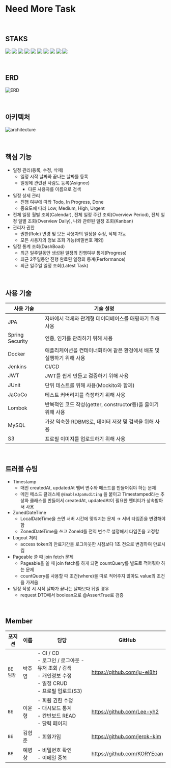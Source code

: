 # Need More Task 

<br/>

## STAKS
<img src="https://img.shields.io/badge/Spring-6DB33F?style=for-the-badge&logo=spring&logoColor=white"/> <img src="https://img.shields.io/badge/Spring_Boot-F2F4F9?style=for-the-badge&logo=spring-boot"/> <img src="https://img.shields.io/badge/MySQL-005C84?style=for-the-badge&logo=mysql&logoColor=white"/> <img src="https://img.shields.io/badge/Junit5-25A162?style=for-the-badge&logo=junit5&logoColor=white"/> <img src="https://img.shields.io/badge/Docker-2CA5E0?style=for-the-badge&logo=docker&logoColor=white"/> <img src="https://img.shields.io/badge/Jenkins-D24939?style=for-the-badge&logo=Jenkins&logoColor=white"/> <img src="https://img.shields.io/badge/Amazon_AWS-FF9900?style=for-the-badge&logo=amazonaws&logoColor=white"/> <img src="https://img.shields.io/badge/gradle-02303A?style=for-the-badge&logo=gradle&logoColor=white"/> <img src="https://img.shields.io/badge/IntelliJ_IDEA-000000.svg?style=for-the-badge&logo=intellij-idea&logoColor=white"/> <img src="https://img.shields.io/badge/JWT-000000?style=for-the-badge&logo=JSON%20web%20tokens&logoColor=white"/>

<br/>

## ERD
![ERD](https://github.com/MiniProject-2/need-more-task-be/assets/107831692/a90e5c90-c97d-4c32-b45c-3ae619416869)

<br/>

## 아키텍처
![architecture](https://github.com/MiniProject-2/need-more-task-be/assets/107831692/177b05bb-ee47-4bfc-b153-bbd2e79358d9)

<br/>

## 핵심 기능
- 일정 관리(등록, 수정, 삭제)
    - 일정 시작 날짜와 끝나는 날짜를 등록
    - 일정에 관련된 사람도 등록(Asignee)
        - 다른 사용자를 이름으로 검색
- 일정 상세 관리
    - 진행 여부에 따라 Todo, In Progress, Done
    - 중요도에 따라 Low, Medium, High, Urgent
- 전체 일정 월별 조회(Calendar), 전체 일정 주간 조회(Overview Period), 전체 일정 일별 조회(Overview Daily), 나와 관련된 일정 조회(Kanban)
- 관리자 권한
    - 권한(Role) 변경 및 모든 사용자의 일정을 수정, 삭제 가능
    - 모든 사용자의 정보 조회 가능(비밀번호 제외)
- 일정 통계 조회(DashBoad)
    - 최근 일주일동안 생성된 일정의 진행여부 통계(Progress)
    - 최근 2주일동안 진행 완료된 일정의 통계(Performance)
    - 최근 일주일 일정 조회(Latest Task)   

<br/>

## 사용 기술
| 사용 기술 | 기술 설명 |
| --- | --- |
| JPA | 자바에서 객체와 관계형 데이터베이스를 매핑하기 위해 사용 |
| Spring Security | 인증, 인가를 관리하기 위해 사용 |
| Docker | 애플리케이션을 컨테이너화하여 같은 환경에서 배포 및 실행하기 위해 사용 |
| Jenkins | CI/CD |
| JWT | JWT를 쉽게 만들고 검증하기 위해 사용 |
| JUnit | 단위 테스트를 위해 사용(Mockito와 함께) |
| JaCoCo | 테스트 커버리지를 측정하기 위해 사용 |
| Lombok | 반복적인 코드 작성(getter, constructor등)을 줄이기 위해 사용 |
| MySQL | 가장 익숙한 RDBMS로, 데이터 저장 및 검색을 위해 사용 |
| S3 | 프로필 이미지를 업로드하기 위해 사용 |

<br/>

## 트러블 슈팅
- Timestamp
    - 매번 createdAt, updatedAt 멤버 변수와 메소드를 만들어줘야 하는 문제
    - 메인 메소드 클래스에 `@EnableJpaAuditing` 을 붙이고 Timestamped라는 추상화 클래스를 만들어서 createdAt, updatedAt이 필요한 엔티티가 상속받아서 사용
- ZonedDateTime
    - LocalDateTime을 쓰면 서버 시간에 맞춰지는 문제 → 서버 타임존을 변경해야 함
    - ZonedDateTime을 쓰고 ZoneId를 전역 변수로 설정해서 타임존을 고정함
- Logout 처리
    - access token의 만료기간을 로그아웃한 시점보다 1초 전으로 변경하여 만료시킴
- Pageable 쓸 때 join fetch 문제
    - Pageable을 쓸 때 join fetch를 하게 되면 countQuery를 별도로 적어줘야 하는 문제
    - countQuery를 사용할 때 조건(where)을 따로 적어주지 않아도 value의 조건을 가져옴
- 일정 작성 시 시작 날짜가 끝나는 날짜보다 뒤일 경우
    - request DTO에서 boolean으로 @AssertTrue로 검증

<br/>

## Member
| 포지션 | 이름 | 담당 | GitHub |
| --- | --- | --- | --- |
| `BE` `팀장` | 박주영 | - CI / CD<br/>- 로그인 / 로그아웃 - 유저 조회 / 검색<br/>- 개인정보 수정<br/>- 일정 CRUD<br/>- 프로필 업로드(S3) | https://github.com/ju-ei8ht |
| `BE` | 이윤형 | - 회원 권한 수정<br/>- 대시보드 통계<br/>- 칸반보드 READ<br/>- 달력 페이지 | https://github.com/Lee-yh2 |
| `BE` | 김형준 | - 회원가입 | https://github.com/jerok-kim |
| `BE` | 예병창 | - 비밀번호 확인<br/>- 이메일 중복 | https://github.com/KORYEcan |
